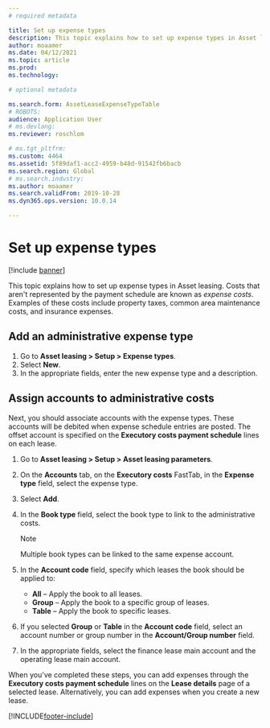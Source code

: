 ```yaml
---
# required metadata

title: Set up expense types
description: This topic explains how to set up expense types in Asset leasing.
author: moaamer
ms.date: 04/12/2021
ms.topic: article
ms.prod: 
ms.technology: 

# optional metadata

ms.search.form: AssetLeaseExpenseTypeTable
# ROBOTS: 
audience: Application User
# ms.devlang: 
ms.reviewer: roschlom

# ms.tgt_pltfrm: 
ms.custom: 4464
ms.assetid: 5f89daf1-acc2-4959-b48d-91542fb6bacb
ms.search.region: Global
# ms.search.industry: 
ms.author: moaamer
ms.search.validFrom: 2019-10-28
ms.dyn365.ops.version: 10.0.14

---
```


# Set up expense types

[!include [banner](../includes/banner.md)]

This topic explains how to set up expense types in Asset leasing. Costs that aren't represented by the payment schedule are known as *expense costs*. Examples of these costs include property taxes, common area maintenance costs, and insurance expenses.

## Add an administrative expense type

1. Go to **Asset leasing \> Setup \> Expense types**.
2. Select **New**.
3. In the appropriate fields, enter the new expense type and a description.

## Assign accounts to administrative costs

Next, you should associate accounts with the expense types. These accounts will be debited when expense schedule entries are posted. The offset account is specified on the **Executory costs payment schedule** lines on each lease.

1. Go to **Asset leasing \> Setup \> Asset leasing parameters**.
2. On the **Accounts** tab, on the **Executory costs** FastTab, in the **Expense type** field, select the expense type.
3. Select **Add**.
4. In the **Book type** field, select the book type to link to the administrative costs.

    > [!NOTE]
    > Multiple book types can be linked to the same expense account.

5. In the **Account code** field, specify which leases the book should be applied to:

    - **All** – Apply the book to all leases.
    - **Group** – Apply the book to a specific group of leases.
    - **Table** – Apply the book to specific leases.

6. If you selected **Group** or **Table** in the **Account code** field, select an account number or group number in the **Account/Group number** field.
7. In the appropriate fields, select the finance lease main account and the operating lease main account.

When you've completed these steps, you can add expenses through the **Executory costs payment schedule** lines on the **Lease details** page of a selected lease. Alternatively, you can add expenses when you create a new lease.


[!INCLUDE[footer-include](../../includes/footer-banner.md)]
